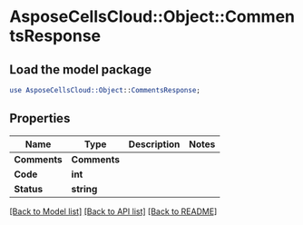 # AsposeCellsCloud::Object::CommentsResponse 

## Load the model package
```perl
use AsposeCellsCloud::Object::CommentsResponse;
```

## Properties
Name | Type | Description | Notes
------------ | ------------- | ------------- | -------------
**Comments** | **Comments** |  |
**Code** | **int** |  |
**Status** | **string** |  |  

[[Back to Model list]](../README.md#documentation-for-models) [[Back to API list]](../README.md#documentation-for-api-endpoints) [[Back to README]](../README.md)


